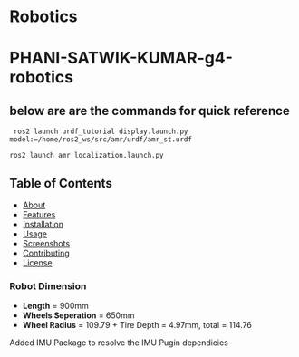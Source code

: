 # Robotics


 # PHANI-SATWIK-KUMAR-g4-robotics
 
 ## below are  are the commands for quick reference 
 
 ``` ros2 launch urdf_tutorial display.launch.py model:=/home/ros2_ws/src/amr/urdf/amr_st.urdf```
 
 ``` ros2 launch amr localization.launch.py ```
 
 ## Table of Contents
 - [About](#about)
 - [Features](#features)
 - [Installation](#installation)
 - [Usage](#usage)
 - [Screenshots](#screenshots)
 - [Contributing](#contributing)
 - [License](#license)
 
 
 ### **Robot Dimension**
 - **Length** = 900mm
 - **Wheels Seperation** = 650mm
 - **Wheel Radius** = 109.79 + Tire Depth = 4.97mm, total = 114.76

 Added IMU Package to resolve the IMU Pugin dependicies
 
 
 
 <!-- **Example**: -->
 
 <!-- ```markdown
 ```bash
 cd Mini\ projects/amr
 python main.py -->
 
 <!-- 
 **Result**: Renders as a formatted code block on GitHub, mimicking a terminal.
 
 **Tips**:
 - Use `bash` after ``` for syntax highlighting.
 - Ensure exact command syntax (e.g., escape spaces with `\`).
 
 Need more Markdown tips or something else? -->
 <!-- 
 tutorial of learning writing in readme.md PLEASE IGNORE  -->
